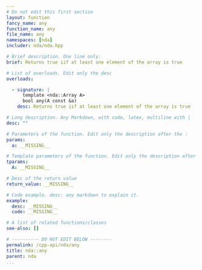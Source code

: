 ```yaml
---
# Do not edit this first section
layout: function
fancy_name: any
function_name: any
file_name: any
namespaces: [nda]
includer: nda/nda.hpp

# Brief description. One line only.
brief: Returns true iif at least one element of the array is true

# List of overloads. Edit only the desc
overloads:

  - signature: |
      template <nda::Array A>
      bool any(A const &a)
    desc: Returns true iif at least one element of the array is true

# Long description. Any Markdown, with code, latex, multiline with |
desc: ""

# Parameters of the function. Edit only the description after the :
params:
  a: __MISSING__

# Template parameters of the function. Edit only the description after the :
tparams:
  A: __MISSING__

# Desc of the return value
return_value: __MISSING__

# Code example. desc: any markdown to explain it.
example:
  desc: __MISSING__
  code: __MISSING__

# A list of related functions/classes
see-also: []

# ---------- DO NOT EDIT BELOW --------
permalink: /cpp-api/nda/any
title: nda::any
parent: nda
...
```


